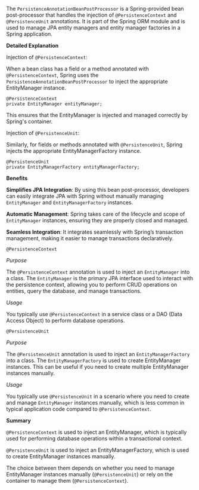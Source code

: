 The `PersistenceAnnotationBeanPostProcessor` is a Spring-provided bean post-processor that handles the injection of `@PersistenceContext` and `@PersistenceUnit` annotations. It is part of the Spring ORM module and is used to manage JPA entity managers and entity manager factories in a Spring application.

**Detailed Explanation**

Injection of `@PersistenceContext`:

When a bean class has a field or a method annotated with `@PersistenceContext`, Spring uses the `PersistenceAnnotationBeanPostProcessor` to inject the appropriate EntityManager instance.

````
@PersistenceContext
private EntityManager entityManager;
````

This ensures that the EntityManager is injected and managed correctly by Spring's container.

Injection of `@PersistenceUnit`:

Similarly, for fields or methods annotated with `@PersistenceUnit`, Spring injects the appropriate EntityManagerFactory instance.

````
@PersistenceUnit
private EntityManagerFactory entityManagerFactory;
````

**Benefits**

**Simplifies JPA Integration**: By using this bean post-processor, developers can easily integrate JPA with Spring without manually managing `EntityManager` and `EntityManagerFactory` instances.

**Automatic Management**: Spring takes care of the lifecycle and scope of `EntityManager` instances, ensuring they are properly closed and managed.

**Seamless Integration**: It integrates seamlessly with Spring’s transaction management, making it easier to manage transactions declaratively.

`@PersistenceContext`

_Purpose_

The `@PersistenceContext` annotation is used to inject an `EntityManager` into a class. The `EntityManager` is the primary JPA interface used to interact with the persistence context, allowing you to perform CRUD operations on entities, query the database, and manage transactions.

_Usage_

You typically use `@PersistenceContext` in a service class or a DAO (Data Access Object) to perform database operations.

`@PersistenceUnit`

_Purpose_

The `@PersistenceUnit` annotation is used to inject an `EntityManagerFactory` into a class. The `EntityManagerFactory` is used to create EntityManager instances. This can be useful if you need to create multiple EntityManager instances manually.

_Usage_

You typically use `@PersistenceUnit` in a scenario where you need to create and manage `EntityManager` instances manually, which is less common in typical application code compared to `@PersistenceContext`.

**Summary**

`@PersistenceContext` is used to inject an EntityManager, which is typically used for performing database operations within a transactional context.

`@PersistenceUnit` is used to inject an EntityManagerFactory, which is used to create EntityManager instances manually.

The choice between them depends on whether you need to manage EntityManager instances manually (`@PersistenceUnit`) or rely on the container to manage them (`@PersistenceContext`).